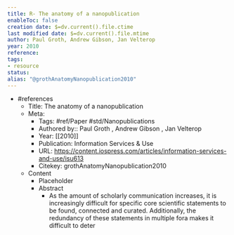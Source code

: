 ```yaml
---
title: R- The anatomy of a nanopublication
enableToc: false
creation date: $=dv.current().file.ctime
last modified date: $=dv.current().file.mtime
author: Paul Groth, Andrew Gibson, Jan Velterop
year: 2010
reference: 
tags:
- resource
status: 
alias: "@grothAnatomyNanopublication2010"
---
```


- #references
    - Title: The anatomy of a nanopublication
    - Meta:
        - Tags: #ref/Paper #std/Nanopublications
        - Authored by::  Paul Groth ,  Andrew Gibson ,  Jan Velterop
        - Year: [[2010]]
        - Publication: Information Services \& Use
        - URL: https://content.iospress.com/articles/information-services-and-use/isu613
        - Citekey: grothAnatomyNanopublication2010
    - Content
        - Placeholder
        - Abstract
            - As the amount of scholarly communication increases, it is increasingly difficult for specific core scientific statements to be found, connected and curated. Additionally, the redundancy of these statements in multiple fora makes it difficult to deter


